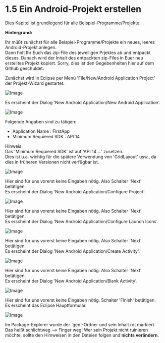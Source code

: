 # 1.5 Ein Android-Projekt erstellen

Dies Kapitel ist grundlegend für alle Beispiel-Programme/Projekte.

__Hintergrund:__

Ihr müßt zunächst für alle Beispiel-Programme/Projekte ein neues, leeres Android-Projekt anlegen.  
Dann holt Ihr Euch das zip-File des jeweiligen Prjektes ab und entpackt dieses.
Danach wird der Inhalt des entpackten zip-Files in Euer neu erstelltes Projekt kopiert.
Sorry, dies ist den Gegebenheiten hier auf dem Github geschuldet.

Zunächst wird in Eclipse per Menü 'File/New/Android Application Project' der Projekt-Wizard gestartet.

![Image](./img/1.5/1-eclipse-menu-new-android-app.png?raw=true)

Es erscheint der Dialog 'New Android Application/New Android Application'.

![Image](./img/1.5/2-eclipse-new-android-app.png?raw=true)

Folgende Angaben sind zu tätigen:  
- Application Name : FirstApp
- Minimum Requiered SDK : API 14  

Hinweis:  
Das 'Minimum Requiered SDK' ist auf 'API 14 ...' zusetzen.  
Dies ist u.a. wichtig für die spätere Verwendung von 'GridLayout' usw., da dies in früheren Versionen nicht verfügbar ist.

![Image](./img/1.5/3-eclipse-new-android-app-filled-in-tagged.png?raw=true)

Hier sind für uns vorerst keine Eingaben nötig. Also Schalter 'Next' betätigen.  
Es erscheint der Dialog 'New Android Application/Configure Project'.

![Image](./img/1.5/4-eclipse-new-android-app-configure-project.png?raw=true)

Hier sind für uns vorerst keine Eingaben nötig. Also Schalter 'Next' betätigen.    
Es erscheint der Dialog 'New Android Application/Configure Launch Icons'.

![Image](./img/1.5/5-eclipse-new-android-app-configure-launch-icon.png?raw=true)

Hier sind für uns vorerst keine Eingaben nötig. Also Schalter 'Next' betätigen.    
Es erscheint der Dialog 'New Android Application/Create Activity'.

![Image](./img/1.5/6-eclipse-new-android-app-create-activity.png?raw=true)

Hier sind für uns vorerst keine Eingaben nötig. Also Schalter 'Next' betätigen.    
Es erscheint der Dialog 'New Android Application/Blank Activity'.

![Image](./img/1.5/7-eclipse-new-android-app-blank-activity.png?raw=true)

Hier sind für uns vorerst keine Eingaben nötig. Schalter 'Finish' betätigen.  
Es erscheint das Eclipse Hauptformular.

![Image](./img/1.5/8-eclipse-new-android-app-finished.png?raw=true)

Im Package-Explorer wurde der 'gen'-Ordner und sein Inhalt rot markiert.    
Das heißt schlichtweg --> Finger weg!
Wer sein Projekt nicht ruinieren möchte, sollte den Himweisen in den Dateien folgen und __nichts verändern__.  

